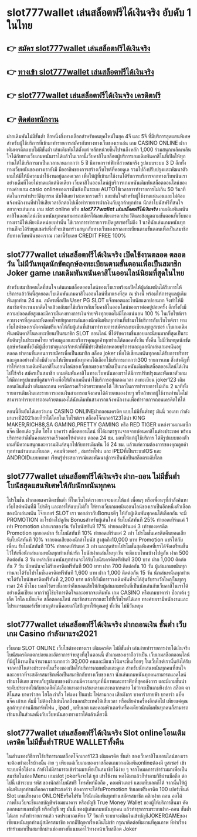 # slot777wallet เล่นสล็อตฟรีได้เงินจริง  อับดับ 1 ในไทย

## 👉 [สมัคร slot777wallet เล่นสล็อตฟรีได้เงินจริง](https://slot777wallet.com/)
## 👉 [ทางเข้า slot777wallet เล่นสล็อตฟรีได้เงินจริง](https://slot777wallet.com/)
## 👉 [slot777wallet เล่นสล็อตฟรีได้เงินจริง เครดิตฟรี](https://slot777wallet.com/)
## 👉 [ติดต่อพนักงาน](https://slot777wallet.com/)


ฝากเดิมพันไม่มีขั้นต่ำ  อีกหนึ่งสิ่งทางเลือกสำหรับคนยุคใหม่ในยุค 4จี และ 5จี ที่มีบริการสุดแสนพิเศษสำหรับผู้ใช้บริการที่เข้ามาทำรายการสมัครกับทางทางเว็บของเราเล่น เกม CASINO ONLINE ฝากเติมเครดิตแบบไม่มีขั้นต่ำ เล่นเดิมพันได้ตั้งแต่ หลักหน่วยขึ้นไปจนถึงหลัก 1,000 ร่วมสนุกเพลิดเพลินใจได้กับทางเว็บเกมพนันเราได้แล้วในเวลานี้เว็บคาสิโนสล็อตผู้บริการเกมเดิมพันคาสิโนที่เปิดให้ทุกท่านได้ใช้บริการมาเป็นเวลานานมากกว่า 5 ปี มีภาพกราฟฟิกที่สวยสมจริง รูปแบบระบบ 3 D
อีกทั้งทางเว็บพนันของทางเรายังมี มืออาชีพของการสร้างเว็บไซต์ที่คอยดูเล  รวมไปถึงปรับปรุงและพัฒนาตัวเกมให้มีให้มีความน่าใช้งานอยู่ตลอดเวลา เพื่อให้ผู้ที่เข้ามาใช้งานได้รับการบริการจากทางเว็บพนันเราอย่างเต็มที่โดยไม่ขาดแม้แต่นิดเดียว เว็บคาสิโนออนไลน์ผู้บริการเกมพนันเดิมพันสล็อตออนไลน์ของทางค่ายเกม casio onlineของเรานั้นยังเป็นระบบ AUTOใช้เวลาการทำรายการไม่เกิน 50 วินาที ต่อในการทำประวัติธุกรรม นับได้เลยว่าสะดวกรวดเร็ว และทันใจสำหรับผู้ใช้งานแน่นอนและไม่ต้องแจ้งพนักงานที่ทำให้เสียเวลาอีกต่อไปเมื่อทำรายการฝากงินกับลูกค้าทุกท่าน
นักล่าโบนัสฟรีที่สนใจอยากจะเล่นเกม เกม slot online หรือ ***slot777wallet เล่นสล็อตฟรีได้เงินจริง*** เกมเดิมพันพนันคาสิโนออนไลน์เซียนพนันทุกคนสามารถสมัครได้เลยเพียงกรอกประวัติและข้อมูลตามขั้นตอนที่เว็บของทางเรามีให้เพียงนิดหน่อยเท่านั้น ใช้เวลาการทำรายการเปิดยูสเซอร์ไม่ถึง 1 นาทีนักเล่นเกมพนันทุกท่านก็จะได้รับยูสเซอร์เพื่อที่จะเข้ามาร่วมสนุกกับทางเว็บของเราลงทะเบียนตามขั้นตอนเพื่อเป็นสมาชิกกับทางเว็บพนันของเราณ เวลานี้รับเลย CREDIT FREE 100%

## slot777wallet เล่นสล็อตฟรีได้เงินจริง เปิดใช้งานตลอด ตลอดวัน ไม่มีวันหยุดนักขัตฤกษ์ลงทะเบียนตามขั้นตอนเพื่อเป็นสมาชิก Joker game เกมเดิมพันพนันคาสิโนออนไลน์นิยมที่สุดในไทย

สำหรับสมาชิกคนใดที่สนใจ เล่นเกมสล็อตออนไลน์ของเว็บเราพร้อมเปิดให้ผู้เล่นพนันได้รับการให้บริการแล้ววันนี้สุดยอดเว็บเดิมพันเกมคาสิโนออนไลน์ที่มาแรงที่สุด ณ ช่วงนี้ พร้อมให้การดูแลผู้เดิมพันทุกท่าน 24 ชม. สมัครเพื่อเปิด User  PG SLOT แจ็กพอตและโบนัสแตกบ่อยมาก จึงทำให้มีสมาชิกจำนวนมากติดใจแล้วกลับมาใช้บริการกับเว็บคาสิโนออนไลน์ของเราต่ออยู่บ่อยครั้ง อีกทั้งยังมีความปลอดภัยสูงและมีความั่นคงทางการเงินจ่ายจริงทุกยอดไม่มีโกงแน่นอน 100 % ในเว็บไซต์เราควบวงจรที่สุดและยังตอบโจทย์ทุกการเล่นของนักเดิมพันทุกท่านที่เข้ามาใช้บริการกับเว็บไซต์เรา
ทางเว็บไซต์ของเรามีเครดิตฟรีแจกให้กับผู้เล่นที่เข้ามาทำรายการสมัครลงทะเบียนทุกยูสเซอร์ เว็บเกมเดิมพันพนันคาสิโนลงทะเบียนเป็นสมาชิก SLOT ออนไลน์ ที่ได้รับความชื่นชอบและนิยมมากที่สุดเป็นระดับต้นๆในประเทศไทย พร้อมดูแลและบริการคุณลูกค้าทุกท่านได้ตลอดทั้งวัน ทั้งคืน ไม่มีวันหยุดนักขัตฤกษ์พร้อมทั้งยังมีผู้เชี่ยวชาญและเจ้าหน้าที่ที่มีประสิทธิภาพคอยบริการและดูแลนักเล่นเกมพนันอยู่ตลอด ทำตามขั้นตอนการสมัครเพื่อเป็นสมาชิก สล็อต joker เพื่อให้เซียนพนันทุกคนได้รับการบริการและดูแลอย่างทั่วถึงมีตัวเกมให้เซียนพนันทุกคนได้เลือกใช้บริการมากกว่า300 รายการเกม
สิ่งสำคัญที่ทำให้ค่ายเกมเดิมพันคาสิโนออนไลน์ของเว็บเกมของเรานั้นเป็นเกมพนันเดิมพันสล็อตออนไลน์ได้เงินไปใช้จริง สมัครเป็นสมาชิก  เกมเดิมพันคาสิโนทางเว็บพนันของเราได้มีการปรับปรุงและพัฒนาตัวเกมให้มีภาพรูปแบบที่ดูสมจจริงเพื่อให้ตัวเกมนั้นน่าใช้บริการอยู่ตลอดเวลา ลงทะเบียน joker123 เติม ถอนเงินขั้นต่ำ เติมและถอน เครดิตรวดเร็วด้วยระบบออโต้ ใช้เวลาในการทำรายการไม่เกิน 2 นาทีทั้งรายการเติมเงินและรายการถอนเงินสามารถแจ้งถอนได้ด้วยตนเองง่ายๆ หรือถ้าหากผู้ใช้งานท่านใดไม่สามารถทำรายการถอนด้วยตนเองได้นักเดิมพันสามารถแจ้งพนักงานเพื่อทำรายการถอนเครดิตให้ได้

ตอนนี้ยืนยันได้เลยว่าเกม CASINO ONLINEฝากถอนเครดิต แบบไม่มีขั้นต่ำทรู มันนี่ วอเลท กำลังมาแรงปี2021เลยก็ว่าได้โดยในเว็บไซต์เรา สล็อตโจ๊กเกอร์123ได้นำ  KING MAKER,RICH88,SA GAMING,PRETTY GAMING หรือ RED TIGER แหล่งรวมเกมแบ็กแจ๊ค ป๊อกเด้ง รูเล็ต ไฮโล บาคาร่า สล็อตออนไลน์ ที่ได้มาตรฐานจากจากบ่อนคาสิโนต่างประเทศ พร้อมบริการอย่าดีมั่นคงและรวดเร็วคอยให้คำตอบ ตลอด 24 ชม. มอบให้แก่ผู้ใช้บริการ ได้มีรูปแบบของตัวเกมที่มีความสนุกและความมันส์สนุกไปกับการเดิมพัน ได้ 24 ชม. แล้วแต่ความต้องการของคุณลูกค้าทุกท่านผ่านบนแท็บเลต , คอมพิวเตอร์ , สมาร์ทโฟน และ iPEDที่เป็นระบบIOS และ ANDROIDแบบพกพา เรียนรู้ประสบการณ์และพัฒนาสู่การเป็นนักปั่นสล็อตระดับโลก

## slot777wallet เล่นสล็อตฟรีได้เงินจริง ฝาก-ถอน ไม่มีขั้นต่ำ โบนัสสุดแสนพิเศษให้กับนักพนันทุกคน

โปรโมชั่น ฝากถอนเครดิตขขั้นต่ำ ที่ในเว็บไซต์เราอยากจะมอบให้แก่  เพื่อนๆ หรือเพื่อนๆที่กำลังค้นหาเว็บไซต์พนันที่มี โปรดีๆ และการให้แบบไม่กั๊ก ให้ทางเว็บเกมพนันออนไลน์ของเราเป็นอีกหนึ่งตัวเลือกของนักเล่นพนัน โจ๊กเกอร์ SLOT เรา ขอกล่าวกับBonusดีๆ ให้กับผู้เดิมพันทุกคนได้เลือกกัน จะมี PROMOTION อะไรบ้างไปดูกัน
Bonusสำหรับผู้เล่นใหม่ รับโบนัสทันที 25% ทำยอดเทิร์นแค่ 1 เท่า
 Promotion ฝากแรกของวัน รับโบนัสทันที 17% ทำยอดเทิร์นแค่ 3 เท่าของเครดิต
 Promotion ทุกยอดฝาก รับโบนัสทันที 10% ทำยอดเทิร์นแค่ 2 เท่า
โปรโมชั่นเครดิตคืนยอดเสีย รับโบนัสทันที 10% จากยอดเสียของนักล่าโบนัส สูงสุดถึง10,000 บาท
 Promotion แชร์ให้กับเพื่อน รับโบนัสทันที 10% ทำยอดเทิร์นแค่ 3 เท่า
และสุดท้ายโปรโมชั่นสุดพิเศษที่เราได้จัดเตรียมขึ้นไว้ให้เพื่อนักเล่นเกมพนันทุกท่านที่น่ารัก โบนัสฝากเล่นในทุกวัน จะมีแบบไหนบ้างไปดูกัน
ฝาก 500 ติดต่อกัน 3 วัน เหล่าเซียนพนันทุกท่านจะได้รับโบนัสเครดิตฟรีทันที 300 บาท
ฝาก 1,000 ติดต่อกัน 7 วัน นักพนันจะได้รับเครดิตฟรีทันที 900 บาท
ฝาก 700 ติดต่อกัน 10 วัน ผู้เล่นเกมพนันทุกท่านจะได้รับโปรโมชั่นเครดิตฟรีทันที 1,600 บาท
ฝาก 1,000 ติดต่อกัน 15 วัน นักเล่นพนันทุกท่านจะได้รับโบนัสเครดิตฟรีทันที 2,200 บาท
แล้วก็ยังมีการวางเดิมพันที่จะได้ลุ้นรับรางวัลใหญ่ในทุกๆเวลา 24 ชั่วโมง บอกไว้ตรงนี้เลยว่าคืนยอดเสียให้กับผู้เล่นเกมพนันที่เป็นนักเล่นกับเว็บคาสิโนเราได้อย่างเต็มเปี่ยม หากว่าผู้ใช้บริการติดใจและอยากจะเดิมพัน เกม CASINO หรือเกมบาคาร่า ป๊อกเด้ง รูเล็ต ไฮโล แบ็กแจ๊ค สล็อตออนไลน์ สมาชิกสามารถแตะไปที่เว็บไซต์ได้เลย ทางค่ายเรามีพนักงานและโปรแกรมเมอร์เชี่ยวชาญด้านนี้คอยแก้ไขปัญหาให้คุณอยู่ ทั้งวัน ไม่มีวันหยุด

## slot777wallet เล่นสล็อตฟรีได้เงินจริง ฝากถอนเงิน ขั้นต่ำ  เว็บเกม Casino กำลังมาแรง2021

เว็บเกม SLOT ONLINE เว็บไซต์ของทางเรา เติมเครดิต ไม่มีขั้นต่ำ เล่นง่ายทำรายการง่ายได้เงินจริง โบนัสเครดิตแตกบ่อยและอัตราการจ่ายสูงที่สุในตอนนี้ ตัวเกมของเราถือว่าเป็น เว็บเกมสล็อตออนไลน์ที่มีผู้ใช้งานเป็นจำนวนมากมากกว่า 30,000 คนและมีแนวโน้มจะขึ้นเรื่อยๆ ในเว็บไซต์เรานั้นยังได้รับจากคาสิโนต่างประเทศในเรื่องของเปิดให้บริการเกมพนันและดูแล สำหรับนักเล่นพนันทุกคนที่สนใจและอยากที่จะสมัครสมาชิกเพื่อเป็นสมาชิกกับทางเว็บของเรา นักเล่นเกมพนันทุกคนสามารถแอดไลน์เข้ามาได้เลย
	มาพบกับรูปแบบของตัวเกมมีความสนุกที่มีภาพและกราฟิกที่สุดอลังการ และมีเกมชั้นนำระดับประเทศให้กับยอดฮิตได้เลือกแทงอย่างล้นหลามและหลากหลาย  ไม่ว่าจะเป็นเกมยิงปลา สล็อต คาสิโนสด บาคาร่าสด ไฮโล กำถั่ว ไพ่แคง ปั่นแปะ ไพ่สามกอง เสือมังกร บาคาร่าสายฟ้า บาคาร่า แบ็คแจ๊ค เก้าเก ดัมมี่ ไม่ต้องไปเล่นไกลถึงนอกประเทศให้เสียเวลา หรือเสียค่าเครื่องอีกต่อไป เพียงแค่คุณลูกค้าทุกท่านมีสมาร์ทโฟน , ipad , แท็บเลต และคอมพิวเตอร์เครื่องเดียวนักเดิมพันทุกคนก็สามารถเข้ามาเป็นส่วนหนึ่งกับเว็บพนันของทางเราได้แล้วเดี๋ยวนี้

## slot777wallet เล่นสล็อตฟรีได้เงินจริง Slot onlineโอนเติมเครดิต ไม่มีขั้นต่ำTRUE WALLETทั้งคืน

ในส่วนของวิธีการใช้บริการเกมสล็อตโจ๊กเกอร์123 เติมเครดิต ขั้นต่ำ ของเว็บคาสิโนออนไลน์ของเรา จะต้องทำอะไรบ้างนั้น ง่าย ๆ เพียงแค่เว็บเกมของเราสล็อตเกมวางเดิมพันonlineต้องมี ยูสเซอร์ เข้าระบบเพื่อใช้งาน ถ้ายังไม่มีสามารถเข้าร่วมมาเพื่อเป็นสมาชิกได้ง่าย ๆ จากโหมดการเข้าร่วมมาเพื่อเป็นสมาชิกในช่อง Menu เกมslot jokerจึงจะได้ ยูส เข้าใช้งาน พอได้มาแล้วก็ทำตามวิธีผ่านมือถือ ต่อไปนี้
เข้าระบบ รหัส  ของนักล่าโบนัสฟรี โทรศัพท์มือถือ , คอมพิวเตอร์ และแท็บเลตก็ได้
จากนั้นให้ผู้เดิมพันทุกท่านเลือกความประสงค์ว่า ต้องการจะได้รับPromotion รับเลยฟรีเครดิต 100 เปอร์เซ็นต์  Slot เกมเสี่ยงดวง ONLONEหรือไม่รับ
ให้นักเดิมพันทุกท่านสมัครสมาชิก คลิกฝาก ถอน ออโต้ ภาพในเว็บจะขึ้นเลขบัญชีพร้อมธนาคาร หรือบัญชี True Money Wallet ของผู้ให้บริการขึ้นมา
คัดลอกหมายเลขบัญชี หรือบัญชี  ทรู มันนี่ ของผู้เล่นเกมพนันทุกคน แล้วทำธุรกรรมระบบฝาก-ถอน ขั้นต่ำได้เลย
หลังทำรายการแล้ว รอประมาณเพียง 17 วินาที ระบบจะเติมเงินเข้าบัญชีJOKERGAMEของเซียนพนันทุกท่านผู้สมัครสมาชิก
หากมีปัญหาเรื่องเงินไม่เข้า กรุณาติดต่อทีมงานที่คุณภาพ ที่ทำเรื่องเข้าร่วมมาเป็นสมาชิกผ่านช่องทางที่แนบเอาไว้ทางหน้าเว็บสล็อต Joker


